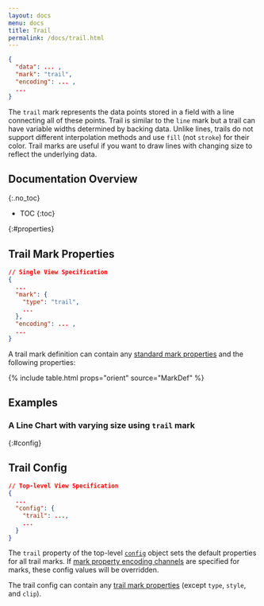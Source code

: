 ```yaml
---
layout: docs
menu: docs
title: Trail
permalink: /docs/trail.html
---
```


```json
{
  "data": ... ,
  "mark": "trail",
  "encoding": ... ,
  ...
}
```

The `trail` mark represents the data points stored in a field with a line connecting all of these points. Trail is similar to the `line` mark but a trail can have variable widths determined by backing data. Unlike lines, trails do not support different interpolation methods and use `fill` (not `stroke`) for their color. Trail marks are useful if you want to draw lines with changing size to reflect the underlying data.

## Documentation Overview

{:.no_toc}

<!-- prettier-ignore -->
- TOC
{:toc}

{:#properties}

## Trail Mark Properties

```json
// Single View Specification
{
  ...
  "mark": {
    "type": "trail",
    ...
  },
  "encoding": ... ,
  ...
}
```

A trail mark definition can contain any [standard mark properties](mark.html#mark-def) and the following properties:

{% include table.html props="orient" source="MarkDef" %}

## Examples

### A Line Chart with varying size using `trail` mark

<span class="vl-example" data-name="trail_color"></span>

{:#config}

## Trail Config

```json
// Top-level View Specification
{
  ...
  "config": {
    "trail": ...,
    ...
  }
}
```

The `trail` property of the top-level [`config`](config.html) object sets the default properties for all trail marks. If [mark property encoding channels](encoding.html#mark-prop) are specified for marks, these config values will be overridden.

The trail config can contain any [trail mark properties](#properties) (except `type`, `style`, and `clip`).
